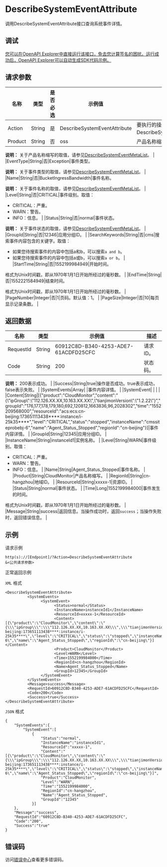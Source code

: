 # DescribeSystemEventAttribute

调用DescribeSystemEventAttribute接口查询系统事件详情。

## 调试

[您可以在OpenAPI Explorer中直接运行该接口，免去您计算签名的困扰。运行成功后，OpenAPI Explorer可以自动生成SDK代码示例。](https://api.aliyun.com/#product=Cms&api=DescribeSystemEventAttribute&type=RPC&version=2019-01-01)

## 请求参数

|名称|类型|是否必选|示例值|描述|
|--|--|----|---|--|
|Action|String|是|DescribeSystemEventAttribute|要执行的操作，取值：DescribeSystemEventAttribute。 |
|Product|String|否|oss|产品名称缩写。

 **说明：** 关于产品名称缩写的取值，请参见[DescribeSystemEventMetaList](~~114972~~)。 |
|EventType|String|否|Exception|事件类型。

 **说明：** 关于事件类型的取值，请参见[DescribeSystemEventMetaList](~~114972~~)。 |
|Name|String|否|BucketIngressBandwidth|事件名称。

 **说明：** 关于事件名称的取值，请参见[DescribeSystemEventMetaList](~~114972~~)。 |
|Level|String|否|CRITICAL|事件级别。取值：

 -   CRITICAL：严重。
-   WARN：警告。
-   INFO：信息。 |
|Status|String|否|normal|事件状态。

 **说明：** 关于事件状态的取值，请参见[DescribeSystemEventMetaList](~~114972~~)。 |
|GroupId|String|否|12346|应用分组ID。 |
|SearchKeywords|String|否|cms|搜索事件内容包含的关键字。取值：

 -   如果您待搜索事件的内容中包括a和b，可以搜索`a and b`。
-   如果您待搜索事件的内容中包括a或b，可以搜索`a or b`。 |
|StartTime|String|否|1552199984949|开始时间。

 格式为Unix时间戳，即从1970年1月1日开始所经过的毫秒数。 |
|EndTime|String|否|1552221584949|结束时间。

 格式为Unix时间戳，即从1970年1月1日开始所经过的毫秒数。 |
|PageNumber|Integer|否|1|页码。默认值：1。 |
|PageSize|Integer|否|10|每页显示记录条数。 |

## 返回数据

|名称|类型|示例值|描述|
|--|--|---|--|
|RequestId|String|60912C8D-B340-4253-ADE7-61ACDFD25CFC|请求ID。 |
|Code|String|200|状态码。

 **说明：** 200表示成功。 |
|Success|String|true|操作是否成功。true表示成功，false表示失败。 |
|SystemEvents|Array| |事件内容详情。 |
|SystemEvent| | | |
|Content|String|\[\{"product":"CloudMonitor","content":"\{\\"ipGroup\\":\\"112.126.XX.XX,10.163.XX.XX\\",\\"tianjimonVersion\\":\\"1.2.22\\"\}","groupId":"176,177,178,179,180,692,120812,1663836,96,2028302","time":"1552209568000","resourceId":"acs:ecs:cn-beijing:173651113438\*\*\*\*:instance/i-25k35\*\*\*\*","level":"CRITICAL","status":"stopped","instanceName":"cmssiteprobebj-6","name":"Agent\_Status\_Stopped","regionId":"cn-beijing"\}\]|事件内容详情。 |
|GroupId|String|12345|应用分组ID。 |
|InstanceName|String|instanceId1|实例名称。 |
|Level|String|WARN|事件级别。取值：

 -   CRITICAL：严重。
-   WARN：警告。
-   INFO：信息。 |
|Name|String|Agent\_Status\_Stopped|事件名称。 |
|Product|String|CloudMonitor|产品名称缩写。 |
|RegionId|String|cn-hangzhou|地域ID。 |
|ResourceId|String|xxxxx-1|资源ID。 |
|Status|String|normal|事件状态。 |
|Time|Long|1552199984000|事件发生的时间。

 格式为Unix时间戳，即从1970年1月1日开始所经过的毫秒数。 |
|Message|String|success|返回信息。当操作成功时，返回`success`；当操作失败时，返回错误信息。 |

## 示例

请求示例

```
http(s)://[Endpoint]/?Action=DescribeSystemEventAttribute
&<公共请求参数>
```

正常返回示例

`XML` 格式

```
<DescribeSystemEventAttribute>
		  <SystemEvents>
			    <SystemEvent>
				      <Status>normal</Status>
				      <InstanceName>instanceId1</InstanceName>
				      <ResourceId>xxxxx-1</ResourceId>
				      <Content>[{\"product\":\"CloudMonitor\",\"content\":\"{\\\"ipGroup\\\":\\\"112.126.XX.XX,10.163.XX.XX\\\",\\\"tianjimonVersion\\\":\\\"1.2.22\\\"}\",\"groupId\":\"176,177,178,179,180,692,120812,1663836,96,2028302\",\"time\":\"1552209568000\",\"resourceId\":\"acs:ecs:cn-beijing:173651113438****:instance/i-25k35****\",\"level\":\"CRITICAL\",\"status\":\"stopped\",\"instanceName\":\"cmssiteprobebj-6\",\"name\":\"Agent_Status_Stopped\",\"regionId\":\"cn-beijing\"}]</Content>
				      <Product>CloudMonitor</Product>
				      <Level>WARN</Level>
				      <Time>1552199984000</Time>
				      <RegionId>cn-hangzhou</RegionId>
				      <Name>Agent_Status_Stopped</Name>
				      <GroupId>12345</GroupId>
			    </SystemEvent>
		  </SystemEvents>
		  <Message>success</Message>
		  <RequestId>60912C8D-B340-4253-ADE7-61ACDFD25CFC</RequestId>
		  <Code>200</Code>
		  <Success>true</Success>
</DescribeSystemEventAttribute>
```

`JSON` 格式

```
{
    "SystemEvents":{
        "SystemEvent":[
            {
                "Status":"normal",
                "InstanceName":"instanceId1",
                "ResourceId":"xxxxx-1",
                "Content":"[{\"product\":\"CloudMonitor\",\"content\":\"{\\\"ipGroup\\\":\\\"112.126.XX.XX,10.163.XX.XX\\\",\\\"tianjimonVersion\\\":\\\"1.2.22\\\"}\",\"groupId\":\"176,177,178,179,180,692,120812,1663836,96,2028302\",\"time\":\"1552209568000\",\"resourceId\":\"acs:ecs:cn-beijing:173651113438****:instance/i-25k35****\",\"level\":\"CRITICAL\",\"status\":\"stopped\",\"instanceName\":\"cmssiteprobebj-6\",\"name\":\"Agent_Status_Stopped\",\"regionId\":\"cn-beijing\"}]",
                "Product":"CloudMonitor",
                "Level":"WARN",
                "Time":"1552199984000",
                "RegionId":"cn-hangzhou",
                "Name":"Agent_Status_Stopped",
                "GroupId":"12345"
            }]
    },
    "Message":"success",
    "RequestId":"60912C8D-B340-4253-ADE7-61ACDFD25CFC",
    "Code":"200",
    "Success":"true"
}
```

## 错误码

访问[错误中心](https://error-center.aliyun.com/status/product/Cms)查看更多错误码。

